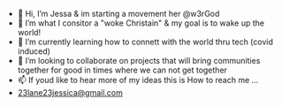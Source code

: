 - 👋 Hi, I’m Jessa & im starting a movement her @w3rGod
- 👀 I’m what I consitor a "woke Christain" & my goal is to wake up the world!
- 🌱 I’m currently learning how to connett with the world thru tech (covid induced)
- 💞️ I’m looking to collaborate on projects that will bring communities together for good in times where we can not get together
- 📫 If youd like to hear more of my ideas this is How to reach me ...
- 23lane23jessica@gmail.com
<!---
w3rGod/w3rGod is a ✨ special ✨ repository because its `README.md` (this file) appears on your GitHub profile.
You can click the Preview link to take a look at your changes.
--->
